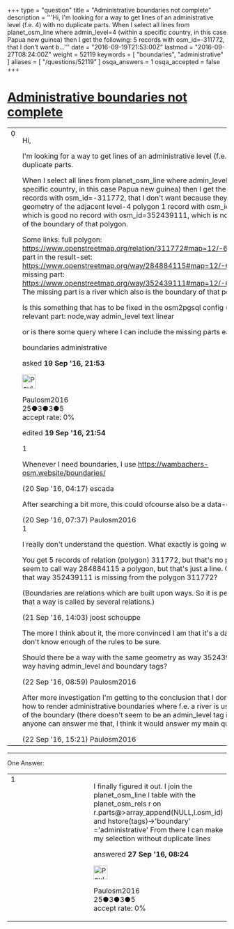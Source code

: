 +++
type = "question"
title = "Administrative boundaries not complete"
description = '''Hi, I&#x27;m looking for a way to get lines of an administrative level (f.e. 4) with no duplicate parts. When I select all lines from planet_osm_line where admin_level=4 (within a specific country, in this case Papua new guinea) then I get the following: 5 records with osm_id=-311772, that I don&#x27;t want b...'''
date = "2016-09-19T21:53:00Z"
lastmod = "2016-09-27T08:24:00Z"
weight = 52119
keywords = [ "boundaries", "administrative" ]
aliases = [ "/questions/52119" ]
osqa_answers = 1
osqa_accepted = false
+++

<div class="headNormal">

# [Administrative boundaries not complete](/questions/52119/administrative-boundaries-not-complete)

</div>

<div id="main-body">

<div id="askform">

<table id="question-table" style="width:100%;">
<colgroup>
<col style="width: 50%" />
<col style="width: 50%" />
</colgroup>
<tbody>
<tr>
<td style="width: 30px; vertical-align: top"><div class="vote-buttons">
<span id="post-52119-upvote" class="ajax-command post-vote up" rel="nofollow" title="I like this post (click again to cancel)"> </span>
<div id="post-52119-score" class="post-score" title="current number of votes">
0
</div>
<span id="post-52119-downvote" class="ajax-command post-vote down" rel="nofollow" title="I dont like this post (click again to cancel)"> </span> <span id="favorite-mark" class="ajax-command favorite-mark" rel="nofollow" title="mark/unmark this question as favorite (click again to cancel)"> </span>
<div id="favorite-count" class="favorite-count">
&#10;</div>
</div></td>
<td><div id="item-right">
<div class="question-body">
<p>Hi,</p>
<p>I'm looking for a way to get lines of an administrative level (f.e. 4) with no duplicate parts.</p>
<p>When I select all lines from planet_osm_line where admin_level=4 (within a specific country, in this case Papua new guinea) then I get the following: 5 records with osm_id=-311772, that I don't want because they duplicate the geometry of the adjacent level-4 polygon 1 record with osm_id=284884115, which is good no record with osm_id=352439111, which is not good, it's part of the boundary of that polygon.</p>
<p>Some links: full polygon: <a href="https://www.openstreetmap.org/relation/311772#map=12/-6.1016/144.1605">https://www.openstreetmap.org/relation/311772#map=12/-6.1016/144.1605</a> part in the result-set: <a href="https://www.openstreetmap.org/way/284884115#map=12/-6.1015/144.1605">https://www.openstreetmap.org/way/284884115#map=12/-6.1015/144.1605</a> missing part: <a href="https://www.openstreetmap.org/way/352439111#map=12/-6.1015/144.1605">https://www.openstreetmap.org/way/352439111#map=12/-6.1015/144.1605</a> The missing part is a river which also is the boundary of that polygon.</p>
<p>Is this something that has to be fixed in the osm2pgsql config (style-file)? relevant part: node,way admin_level text linear</p>
<p>or is there some query where I can include the missing parts easily?</p>
</div>
<div id="question-tags" class="tags-container tags">
<span class="post-tag tag-link-boundaries" rel="tag" title="see questions tagged &#39;boundaries&#39;">boundaries</span> <span class="post-tag tag-link-administrative" rel="tag" title="see questions tagged &#39;administrative&#39;">administrative</span>
</div>
<div id="question-controls" class="post-controls">
&#10;</div>
<div class="post-update-info-container">
<div class="post-update-info post-update-info-user">
<p>asked <strong>19 Sep '16, 21:53</strong></p>
<img src="https://secure.gravatar.com/avatar/31d950f81ca152c66d5ed83bb7c53950?s=32&amp;d=identicon&amp;r=g" class="gravatar" width="32" height="32" alt="Paulosm2016&#39;s gravatar image" />
<p><span>Paulosm2016</span><br />
<span class="score" title="25 reputation points">25</span><span title="3 badges"><span class="badge1">●</span><span class="badgecount">3</span></span><span title="3 badges"><span class="silver">●</span><span class="badgecount">3</span></span><span title="5 badges"><span class="bronze">●</span><span class="badgecount">5</span></span><br />
<span class="accept_rate" title="Rate of the user&#39;s accepted answers">accept rate:</span> <span title="Paulosm2016 has no accepted answers">0%</span></p>
</div>
<div class="post-update-info post-update-info-edited">
<p><span> edited <strong>19 Sep '16, 21:54</strong> </span></p>
</div>
</div>
<div id="comments-container-52119" class="comments-container">
<span id="52121"></span>
<div id="comment-52121" class="comment">
<div id="post-52121-score" class="comment-score">
1
</div>
<div class="comment-text">
<p>Whenever I need boundaries, I use <a href="https://wambachers-osm.website/boundaries/">https://wambachers-osm.website/boundaries/</a></p>
</div>
<div id="comment-52121-info" class="comment-info">
<span class="comment-age">(20 Sep '16, 04:17)</span> <span class="comment-user userinfo">escada</span>
</div>
</div>
<span id="52124"></span>
<div id="comment-52124" class="comment">
<div id="post-52124-score" class="comment-score">
&#10;</div>
<div class="comment-text">
<p>After searching a bit more, this could ofcourse also be a data-error...</p>
</div>
<div id="comment-52124-info" class="comment-info">
<span class="comment-age">(20 Sep '16, 07:37)</span> <span class="comment-user userinfo">Paulosm2016</span>
</div>
</div>
<span id="52143"></span>
<div id="comment-52143" class="comment">
<div id="post-52143-score" class="comment-score">
1
</div>
<div class="comment-text">
<p>I really don't understand the question. What exactly is going wrong?</p>
<p>You get 5 records of relation (polygon) 311772, but that's no problem? You seem to call way 284884115 a polygon, but that's just a line. Or is the problem that way 352439111 is missing from the polygon 311772?</p>
<p>(Boundaries are relations which are built upon ways. So it is perfectly normal that a way is called by several relations.)</p>
</div>
<div id="comment-52143-info" class="comment-info">
<span class="comment-age">(21 Sep '16, 14:03)</span> <span class="comment-user userinfo">joost schouppe</span>
</div>
</div>
<span id="52158"></span>
<div id="comment-52158" class="comment">
<div id="post-52158-score" class="comment-score">
&#10;</div>
<div class="comment-text">
<p>The more I think about it, the more convinced I am that it's a data issue, but I don't know enough of the rules to be sure.</p>
<p>Should there be a way with the same geometry as way 352439111, and that way having admin_level and boundary tags?</p>
</div>
<div id="comment-52158-info" class="comment-info">
<span class="comment-age">(22 Sep '16, 08:59)</span> <span class="comment-user userinfo">Paulosm2016</span>
</div>
</div>
<span id="52170"></span>
<div id="comment-52170" class="comment">
<div id="post-52170-score" class="comment-score">
&#10;</div>
<div class="comment-text">
<p>After more investigation I'm getting to the conclusion that I don't understand how to render administrative boundaries where f.e. a river is used to define part of the boundary (there doesn't seem to be an admin_level tag in that case), so if anyone can answer me that, I think it would answer my main question</p>
</div>
<div id="comment-52170-info" class="comment-info">
<span class="comment-age">(22 Sep '16, 15:21)</span> <span class="comment-user userinfo">Paulosm2016</span>
</div>
</div>
</div>
<div id="comment-tools-52119" class="comment-tools">
&#10;</div>
<div class="clear">
&#10;</div>
<div id="comment-52119-form-container" class="comment-form-container">
&#10;</div>
<div class="clear">
&#10;</div>
</div></td>
</tr>
</tbody>
</table>

------------------------------------------------------------------------

<div class="tabBar">

<span id="sort-top"></span>

<div class="headQuestions">

One Answer:

</div>

</div>

<span id="52240"></span>

<div id="answer-container-52240" class="answer answered-by-owner">

<table style="width:100%;">
<colgroup>
<col style="width: 50%" />
<col style="width: 50%" />
</colgroup>
<tbody>
<tr>
<td style="width: 30px; vertical-align: top"><div class="vote-buttons">
<span id="post-52240-upvote" class="ajax-command post-vote up" rel="nofollow" title="I like this post (click again to cancel)"> </span>
<div id="post-52240-score" class="post-score" title="current number of votes">
1
</div>
<span id="post-52240-downvote" class="ajax-command post-vote down" rel="nofollow" title="I dont like this post (click again to cancel)"> </span>
</div></td>
<td><div class="item-right">
<div class="answer-body">
<p>I finally figured it out. I join the planet_osm_line l table with the planet_osm_rels r on r.parts@&gt;array_append(NULL,l.osm_id) and hstore(tags)-&gt;'boundary' ='administrative' From there I can make my selection without duplicate lines</p>
</div>
<div class="answer-controls post-controls">
&#10;</div>
<div class="post-update-info-container">
<div class="post-update-info post-update-info-user">
<p>answered <strong>27 Sep '16, 08:24</strong></p>
<img src="https://secure.gravatar.com/avatar/31d950f81ca152c66d5ed83bb7c53950?s=32&amp;d=identicon&amp;r=g" class="gravatar" width="32" height="32" alt="Paulosm2016&#39;s gravatar image" />
<p><span>Paulosm2016</span><br />
<span class="score" title="25 reputation points">25</span><span title="3 badges"><span class="badge1">●</span><span class="badgecount">3</span></span><span title="3 badges"><span class="silver">●</span><span class="badgecount">3</span></span><span title="5 badges"><span class="bronze">●</span><span class="badgecount">5</span></span><br />
<span class="accept_rate" title="Rate of the user&#39;s accepted answers">accept rate:</span> <span title="Paulosm2016 has no accepted answers">0%</span></p>
</div>
</div>
<div id="comments-container-52240" class="comments-container">
&#10;</div>
<div id="comment-tools-52240" class="comment-tools">
&#10;</div>
<div class="clear">
&#10;</div>
<div id="comment-52240-form-container" class="comment-form-container">
&#10;</div>
<div class="clear">
&#10;</div>
</div></td>
</tr>
</tbody>
</table>

</div>

<div class="paginator-container-left">

</div>

</div>

</div>

